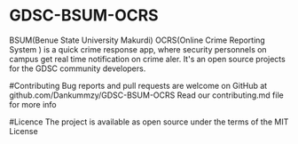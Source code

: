 # GDSC-BSUM-OCRS
BSUM(Benue State University Makurdi) OCRS(Online Crime Reporting System ) is a quick crime response app, where security personnels on campus get real time notification on crime aler. It's an open source projects for the GDSC community developers.

#Contributing
Bug reports and pull requests are welcome on GitHub at github.com/Dankummzy/GDSC-BSUM-OCRS
Read our contributing.md file for more info

#Licence
The project is available as open source under the terms of the MIT License
